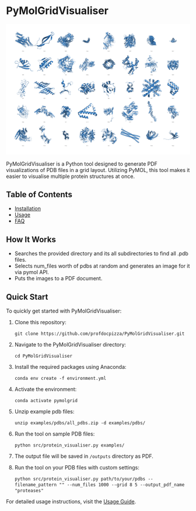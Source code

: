 # PyMolGridVisualiser

![Description](./docs/examples_pdbs_Page_13.png)

PyMolGridVisualiser is a Python tool designed to generate PDF visualizations of PDB files in a grid layout. Utilizing PyMOL, this tool makes it easier to visualise multiple protein structures at once.

## Table of Contents

- [Installation](docs/installation.md)
- [Usage](docs/usage.md)
- [FAQ](docs/faq.md)

## How It Works
- Searches the provided directory and its all subdirectories to find all .pdb files. 
- Selects num_files worth of pdbs at random and generates an image for it via pymol API.
- Puts the images to a PDF document.

## Quick Start

To quickly get started with PyMolGridVisualiser:

1. Clone this repository:
    ```
    git clone https://github.com/profdocpizza/PyMolGridVisualiser.git
    ```

2. Navigate to the PyMolGridVisualiser directory:
    ```
    cd PyMolGridVisualiser
    ```

3. Install the required packages using Anaconda:
    ```
    conda env create -f environment.yml
    ```

4. Activate the environment:
    ```
    conda activate pymolgrid
    ```

5. Unzip example pdb files:
    ```
    unzip examples/pdbs/all_pdbs.zip -d examples/pdbs/
    ```

6. Run the tool on sample PDB files:
    ```
    python src/protein_visualiser.py examples/
    ```
7. The output file will be saved in `/outputs` directory as PDF.

8. Run the tool on your PDB files with custom settings:
    ```
    python src/protein_visualiser.py path/to/your/pdbs --filename_pattern "" --num_files 1000 --grid 8 5 --output_pdf_name "proteases"
    ```
    
For detailed usage instructions, visit the [Usage Guide](docs/usage.md).
